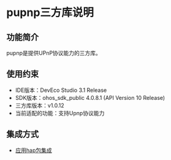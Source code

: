 # pupnp三方库说明
## 功能简介
pupnp是提供UPnP协议能力的三方库。
## 使用约束
- IDE版本：DevEco Studio 3.1 Release
- SDK版本：ohos_sdk_public 4.0.8.1 (API Version 10 Release)
- 三方库版本：v1.0.12
- 当前适配的功能：支持Upnp协议能力

## 集成方式
+ [应用hap包集成](docs/hap_integrate.md)
